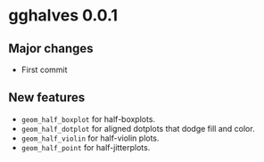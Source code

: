 # gghalves 0.0.1

## Major changes
- First commit

## New features
- `geom_half_boxplot` for half-boxplots.
- `geom_half_dotplot` for aligned dotplots that dodge fill and color.
- `geom_half_violin` for half-violin plots.
- `geom_half_point` for half-jitterplots.